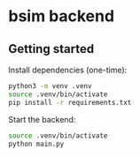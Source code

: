 # bsim backend

## Getting started

Install dependencies (one-time):

```bash
python3 -m venv .venv
source .venv/bin/activate
pip install -r requirements.txt
```

Start the backend:

```bash
source .venv/bin/activate
python main.py
```

